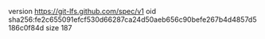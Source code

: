 version https://git-lfs.github.com/spec/v1
oid sha256:fe2c655091efcf530d66287ca24d50aeb656c90befe267b4d4857d5186c0f84d
size 187
